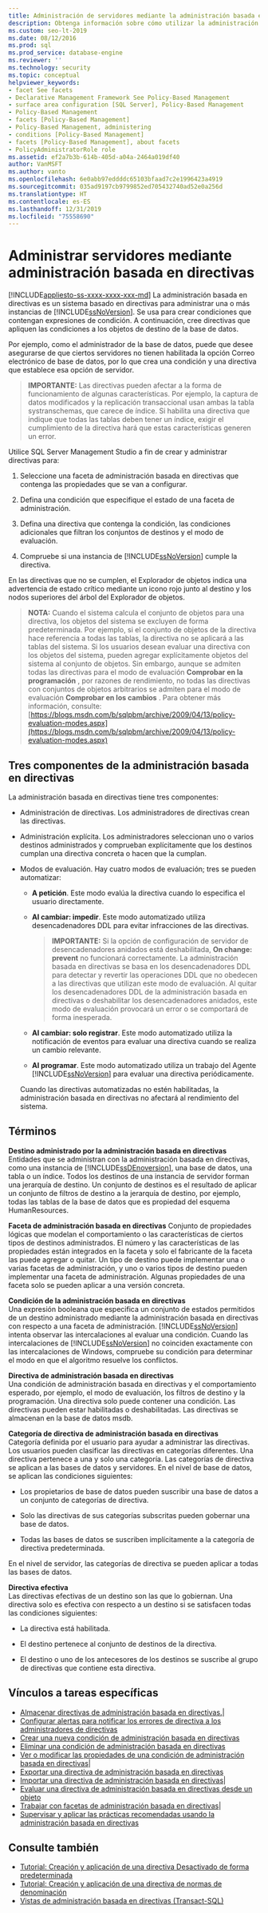 ```yaml
---
title: Administración de servidores mediante la administración basada en directivas
description: Obtenga información sobre cómo utilizar la administración basada en directivas para administrar una o más instancias de SQL Server.
ms.custom: seo-lt-2019
ms.date: 08/12/2016
ms.prod: sql
ms.prod_service: database-engine
ms.reviewer: ''
ms.technology: security
ms.topic: conceptual
helpviewer_keywords:
- facet See facets
- Declarative Management Framework See Policy-Based Management
- surface area configuration [SQL Server], Policy-Based Management
- Policy-Based Management
- facets [Policy-Based Management]
- Policy-Based Management, administering
- conditions [Policy-Based Management]
- facets [Policy-Based Management], about facets
- PolicyAdministratorRole role
ms.assetid: ef2a7b3b-614b-405d-a04a-2464a019df40
author: VanMSFT
ms.author: vanto
ms.openlocfilehash: 6e0abb97eddddc65103bfaad7c2e1996423a4919
ms.sourcegitcommit: 035ad9197cb9799852ed705432740ad52e0a256d
ms.translationtype: HT
ms.contentlocale: es-ES
ms.lasthandoff: 12/31/2019
ms.locfileid: "75558690"
---
```

# <a name="administer-servers-by-using-policy-based-management"></a>Administrar servidores mediante administración basada en directivas
[!INCLUDE[appliesto-ss-xxxx-xxxx-xxx-md](../../includes/appliesto-ss-xxxx-xxxx-xxx-md.md)]
   La administración basada en directivas es un sistema basado en directivas para administrar una o más instancias de [!INCLUDE[ssNoVersion](../../includes/ssnoversion-md.md)]. Se usa para crear condiciones que contengan expresiones de condición. A continuación, cree directivas que apliquen las condiciones a los objetos de destino de la base de datos.  

Por ejemplo, como el administrador de la base de datos, puede que desee asegurarse de que ciertos servidores no tienen habilitada la opción Correo electrónico de base de datos, por lo que crea una condición y una directiva que establece esa opción de servidor. 
   
 > **IMPORTANTE:** Las directivas pueden afectar a la forma de funcionamiento de algunas características. Por ejemplo, la captura de datos modificados y la replicación transaccional usan ambas la tabla systranschemas, que carece de índice. Si habilita una directiva que indique que todas las tablas deben tener un índice, exigir el cumplimiento de la directiva hará que estas características generen un error.  
  
 Utilice SQL Server Management Studio a fin de crear y administrar directivas para:
  
1.  Seleccione una faceta de administración basada en directivas que contenga las propiedades que se van a configurar.  
  
2.  Defina una condición que especifique el estado de una faceta de administración.  
  
3.  Defina una directiva que contenga la condición, las condiciones adicionales que filtran los conjuntos de destinos y el modo de evaluación.  
  
4.  Compruebe si una instancia de [!INCLUDE[ssNoVersion](../../includes/ssnoversion-md.md)] cumple la directiva.  
  
 En las directivas que no se cumplen, el Explorador de objetos indica una advertencia de estado crítico mediante un icono rojo junto al destino y los nodos superiores del árbol del Explorador de objetos.  
  
> **NOTA:** Cuando el sistema calcula el conjunto de objetos para una directiva, los objetos del sistema se excluyen de forma predeterminada.  Por ejemplo, si el conjunto de objetos de la directiva hace referencia a todas las tablas, la directiva no se aplicará a las tablas del sistema. Si los usuarios desean evaluar una directiva con los objetos del sistema, pueden agregar explícitamente objetos del sistema al conjunto de objetos. Sin embargo, aunque se admiten todas las directivas para el modo de evaluación **Comprobar en la programación** , por razones de rendimiento, no todas las directivas con conjuntos de objetos arbitrarios se admiten para el modo de evaluación **Comprobar en los cambios** . Para obtener más información, consulte: [https://blogs.msdn.com/b/sqlpbm/archive/2009/04/13/policy-evaluation-modes.aspx](https://blogs.msdn.com/b/sqlpbm/archive/2009/04/13/policy-evaluation-modes.aspx)  
  
## <a name="three-policy-based-management-components"></a>Tres componentes de la administración basada en directivas  
 La administración basada en directivas tiene tres componentes:  
  
-   Administración de directivas. Los administradores de directivas crean las directivas.  
  
-   Administración explícita. Los administradores seleccionan uno o varios destinos administrados y comprueban explícitamente que los destinos cumplan una directiva concreta o hacen que la cumplan.  
  
-   Modos de evaluación. Hay cuatro modos de evaluación; tres se pueden automatizar:  
  
    -   **A petición**. Este modo evalúa la directiva cuando lo especifica el usuario directamente.  
  
    -   **Al cambiar: impedir**. Este modo automatizado utiliza desencadenadores DDL para evitar infracciones de las directivas.  
  
        > **IMPORTANTE:** Si la opción de configuración de servidor de desencadenadores anidados está deshabilitada, **On change: prevent** no funcionará correctamente. La administración basada en directivas se basa en los desencadenadores DDL para detectar y revertir las operaciones DDL que no obedecen a las directivas que utilizan este modo de evaluación. Al quitar los desencadenadores DDL de la administración basada en directivas o deshabilitar los desencadenadores anidados, este modo de evaluación provocará un error o se comportará de forma inesperada.  
  
    -   **Al cambiar: solo registrar**. Este modo automatizado utiliza la notificación de eventos para evaluar una directiva cuando se realiza un cambio relevante.  
  
    -   **Al programar**. Este modo automatizado utiliza un trabajo del Agente [!INCLUDE[ssNoVersion](../../includes/ssnoversion-md.md)] para evaluar una directiva periódicamente.  
  
     Cuando las directivas automatizadas no estén habilitadas, la administración basada en directivas no afectará al rendimiento del sistema.  
  
## <a name="terms"></a>Términos  
 **Destino administrado por la administración basada en directivas** Entidades que se administran con la administración basada en directivas, como una instancia de [!INCLUDE[ssDEnoversion](../../includes/ssdenoversion-md.md)], una base de datos, una tabla o un índice. Todos los destinos de una instancia de servidor forman una jerarquía de destino. Un conjunto de destinos es el resultado de aplicar un conjunto de filtros de destino a la jerarquía de destino, por ejemplo, todas las tablas de la base de datos que es propiedad del esquema HumanResources.  
  
 **Faceta de administración basada en directivas** Conjunto de propiedades lógicas que modelan el comportamiento o las características de ciertos tipos de destinos administrados. El número y las características de las propiedades están integrados en la faceta y solo el fabricante de la faceta las puede agregar o quitar. Un tipo de destino puede implementar una o varias facetas de administración, y uno o varios tipos de destino pueden implementar una faceta de administración. Algunas propiedades de una faceta solo se pueden aplicar a una versión concreta.  
  
 **Condición de la administración basada en directivas**  
 Una expresión booleana que especifica un conjunto de estados permitidos de un destino administrado mediante la administración basada en directivas con respecto a una faceta de administración. [!INCLUDE[ssNoVersion](../../includes/ssnoversion-md.md)] intenta observar las intercalaciones al evaluar una condición. Cuando las intercalaciones de [!INCLUDE[ssNoVersion](../../includes/ssnoversion-md.md)] no coinciden exactamente con las intercalaciones de Windows, compruebe su condición para determinar el modo en que el algoritmo resuelve los conflictos.  
  
 **Directiva de administración basada en directivas**  
 Una condición de administración basada en directivas y el comportamiento esperado, por ejemplo, el modo de evaluación, los filtros de destino y la programación. Una directiva solo puede contener una condición. Las directivas pueden estar habilitadas o deshabilitadas. Las directivas se almacenan en la base de datos msdb.  
  
 **Categoría de directiva de administración basada en directivas**  
 Categoría definida por el usuario para ayudar a administrar las directivas. Los usuarios pueden clasificar las directivas en categorías diferentes. Una directiva pertenece a una y solo una categoría. Las categorías de directiva se aplican a las bases de datos y servidores. En el nivel de base de datos, se aplican las condiciones siguientes:  
  
-   Los propietarios de base de datos pueden suscribir una base de datos a un conjunto de categorías de directiva.  
  
-   Solo las directivas de sus categorías subscritas pueden gobernar una base de datos.  
  
-   Todas las bases de datos se suscriben implícitamente a la categoría de directiva predeterminada.  
  
 En el nivel de servidor, las categorías de directiva se pueden aplicar a todas las bases de datos.  
  
 **Directiva efectiva**  
 Las directivas efectivas de un destino son las que lo gobiernan. Una directiva solo es efectiva con respecto a un destino si se satisfacen todas las condiciones siguientes:  
  
-   La directiva está habilitada.  
  
-   El destino pertenece al conjunto de destinos de la directiva.  
  
-   El destino o uno de los antecesores de los destinos se suscribe al grupo de directivas que contiene esta directiva.  
  
## <a name="links-to-specific-tasks"></a>Vínculos a tareas específicas 

 - [Almacenar directivas de administración basada en directivas.](policy-based-management-storage.md)|  
 - [Configurar alertas para notificar los errores de directiva a los administradores de directivas](../../relational-databases/policy-based-management/configure-alerts-to-notify-policy-administrators-of-policy-failures.md)  
 - [Crear una nueva condición de administración basada en directivas](../../relational-databases/policy-based-management/create-a-new-policy-based-management-condition.md) 
 - [Eliminar una condición de administración basada en directivas](../../relational-databases/policy-based-management/delete-a-policy-based-management-condition.md)
 - [Ver o modificar las propiedades de una condición de administración basada en directivas](../../relational-databases/policy-based-management/view-or-modify-the-properties-of-a-policy-based-management-condition.md)|  
 - [Exportar una directiva de administración basada en directivas](../../relational-databases/policy-based-management/export-a-policy-based-management-policy.md)
 - [Importar una directiva de administración basada en directivas](../../relational-databases/policy-based-management/import-a-policy-based-management-policy.md)|  
 - [Evaluar una directiva de administración basada en directivas desde un objeto](../../relational-databases/policy-based-management/evaluate-a-policy-based-management-policy-from-an-object.md)
 - [Trabajar con facetas de administración basada en directivas](../../relational-databases/policy-based-management/working-with-policy-based-management-facets.md)|  
 - [Supervisar y aplicar las prácticas recomendadas usando la administración basada en directivas](../../relational-databases/policy-based-management/monitor-and-enforce-best-practices-by-using-policy-based-management.md)


## <a name="see-also"></a>Consulte también  
 
 - [Tutorial: Creación y aplicación de una directiva Desactivado de forma predeterminada](lesson-1-create-and-apply-an-off-by-default-policy.md)
 - [Tutorial: Creación y aplicación de una directiva de normas de denominación](lesson-2-create-and-apply-a-naming-standards-policy.md)
 - [Vistas de administración basada en directivas &#40;Transact-SQL&#41;](../../relational-databases/system-catalog-views/policy-based-management-views-transact-sql.md)  
 

 
  
  
